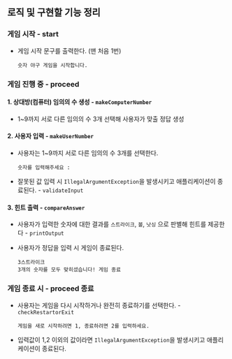 ## 로직 및 구현할 기능 정리
### 게임 시작 - start
- 게임 시작 문구를 출력한다. (맨 처음 1번)

      숫자 야구 게임을 시작합니다.

### 게임 진행 중 - proceed
#### 1. 상대방(컴퓨터) 임의의 수 생성 - `makeComputerNumber`
- 1~9까지 서로 다른 임의의 수 3개 선택해 사용자가 맞출 정답 생성

#### 2. 사용자 입력 - `makeUserNumber`
- 사용자는 1~9까지 서로 다른 임의의 수 3개를 선택한다.

      숫자를 입력해주세요 :

- 잘못된 값 입력 시 `IllegalArgumentException`을 발생시키고 애플리케이션이 종료된다. - `validateInput`

#### 3. 힌트 출력 - `compareAnswer`
- 사용자가 입력한 숫자에 대한 결과를 `스트라이크`, `볼`, `낫싱` 으로 판별해 힌트를 제공한다 - `printOutput`
- 사용자가 정답을 입력 시 게임이 종료된다.

      3스트라이크 
      3개의 숫자를 모두 맞히셨습니다! 게임 종료

### 게임 종료 시 - proceed 종료
- 사용자는 게임을 다시 시작하거나 완전히 종료하기를 선택한다. - `checkRestartorExit`

      게임을 새로 시작하려면 1, 종료하려면 2를 입력하세요.
- 입력값이 1,2 이외의 값이라면 `IllegalArgumentException`을 발생시키고 애플리케이션이 종료된다.
